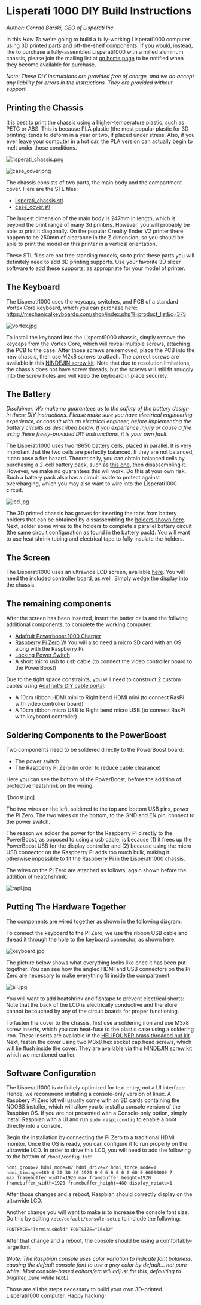 # Lisperati 1000 DIY Build Instructions
_Author: Conrad Barski, CEO of Lisperati Inc._

In this _How To_ we're going to build a fully-working Lisperati1000 computer using 3D printed parts and off-the-shelf components. If you would, instead, like to purchase a fully-assembled Lisperati1000 with a milled aluminum chassis, please join the mailing list at [on home page](lisperaticomputers.com) to be notified when they become available for purchase.

_Note: These DIY instructions are provided free of charge, and we do accept any liability for errors in the instructions. They are provided without support._

## Printing the Chassis

It is best to print the chassis using a higher-temperature plastic, such as PETG or ABS. This is because PLA plastic (the most popular plastic for 3D printing) tends to deform in a year or two, if placed under stress. Also, if you ever leave your computer in a hot car, the PLA version can actually begin to melt under those conditions.

![lisperati_chassis.png](lisperati_chassis.png)

![case_cover.png](case_cover.png)

The chassis consists of two parts, the main body and the compartment cover. Here are the STL files:

- [lisperati_chassis.stl](lisperati_chassis.stl)
- [case_cover.stl](case_cover.stl)

The largest dimension of the main body is 247mm in length, which is beyond the print range of many 3d printers. However, you will probably be able to print it diagonally. On the popular Creality Ender V2 printer there happen to be 250mm of clearance in the Z dimension, so you should be able to print the model on this printer in a vertical orientation.

These STL files are not free standing models, so to print these parts you will definitely need to add 3D printing supports. Use your favorite 3D slicer software to add these supports, as appropriate for your model of printer.

## The Keyboard

The Lisperati1000 uses the keycaps, switches, and PCB of a standard Vortex Core keyboard, which you can purchase here: https://mechanicalkeyboards.com/shop/index.php?l=product_list&c=375

![vortex.jpg](vortex.jpg)

To install the keyboard into the Lisperati1000 chassis, simply remove the keycaps from the Vortex Core, which will reveal multiple screws, attaching the PCB to the case. After those screws are removed, place the PCB into the new chassis, then use M2x8 screws to attach. The correct screws are available in this [NINDEJIN screw kit](https://www.amazon.com/gp/product/B07F75DMHF). Note that due to resolution limitations, the chassis does not have screw threads, but the screws will still fit snuggly into the screw holes and will keep the keyboard in place securely.

## The Battery

_Disclaimer: We make no guarantees as to the safety of the battery design in these DIY instructions. Please make sure you have electrical engineering experience, or consult with an electrical engineer, before implementing the battery circuits as described below. If you experience injury or cause a fire using these freely-provided DIY instrunctions, it is your own fault._

The Lisperati1000 uses two 18650 battery cells, placed in parallel. It is very improtant that the two cells are perfectly balanced. If they are not balanced, it can pose a fire hazard. Theoretically, you can obtain balanced cells by purchasing a 2-cell battery pack, such as [this one](https://www.adafruit.com/product/354), then disassembling it. However, we make no guarantees this will work. Do this at your own risk. Such a battery pack also has a circuit inside to protect against overcharging, which you may also want to wire into the Lisperati1000 circuit.

![lcd.jpg](lcd.jpg)

The 3D printed chassis has groves for inserting the tabs from battery holders that can be obtained by dissassembling the [holders shown here](https://www.amazon.com/gp/product/B07CWKGZXW). Next, solder some wires to the holders to complete a parallel battery circuit (the same circuit configuration as found in the battery pack). You will want to use heat shrink tubing and electrical tape to fully insulate the holders.

## The Screen

The Lisperati1000 uses an ultrawide LCD screen, available [here](https://www.amazon.com/gp/product/B086HK9FKQ). You will need the included controller board, as well. Simply wedge the display into the chassis.

## The remaining components

After the screen has been inserted, insert the batter cells and the follwing additional components, to complete the working computer:

- [Adafruit Powerboost 1000 Charger](https://www.adafruit.com/product/2465)
- [Raspberry Pi Zero W](https://www.raspberrypi.org/products/raspberry-pi-zero-w/) You will also need a micro SD card with an OS along with the Raspberry Pi.
- [Locking Power Switch](https://www.amazon.com/gp/product/B07MQ86LYD)
- A short micro usb to usb cable (to connect the video controller board to the PowerBoost)

Due to the tight space constraints, you will need to construct 2 custom cables using [Adafruit's DIY cable portal](https://www.adafruit.com/category/997):

- A 10cm ribbon HDMI mini to Right bend HDMI mini (to connect RasPi with video controller board) 
- A 10cm ribbon micro USB to Right bend micro USB (to connect RasPi with keyboard controller)

## Soldering Components to the PowerBoost

Two components need to be soldered directly to the PowerBoost board:

- The power switch
- The Raspberry Pi Zero (in order to reduce cable clearance)

Here you can see the bottom of the PowerBoost, before the addition of protective heatshrink on the wiring:

![boost.jpg]

The two wires on the left, soldered to the top and bottom USB pins, power the Pi Zero. The two wires on the bottom, to the GND and EN pin, connect to the power switch.

The reason we solder the power for the Raspberry Pi directly to the PowerBoost, as opposed to using a usb cable, is because (1) it frees up the PowerBoost USB for the display controller and (2) because using the micro USB connector on the Raspberry Pi adds too much bulk, making it otherwise impossible to fit the Raspberry Pi in the Lisperati1000 chassis.

The wires on the Pi Zero are attached as follows, again shown before the addition of heatchshrink:

![rapi.jpg](rapi.jpg)

## Putting The Hardware Together

The components are wired together as shown in the following diagram:

To connect the keyboard to the Pi Zero, we use the ribbon USB cable and thread it through the hole to the keyboard connector, as shown here:

![keyboard.jpg](keyboard.jpg)

The picture below shows what everything looks like once it has been put together. You can see how the angled HDMI and USB connectors on the Pi Zero are necessary to make everything fit inside the compartment:

![all.jpg](all.jpg)

You will want to add heatshrink and fishtape to prevent electrical shorts: Note that the back of the LCD is electrically conductive and therefore cannot be touched by any of the circuit boards for proper functioning.

To fasten the cover to the chassis, first use a soldering iron and use M3x8 screw inserts, which you can heat-fuse to the plastic case using a soldering iron. These inserts are available in the [HELIFOUNER brass threaded nut kit](https://www.amazon.com/gp/product/B07WH59N6T). Next, fasten the cover using two M3x8 hex socket cap head screws, which will lie flush inside the cover. They are available via this [NINDEJIN screw kit](https://www.amazon.com/gp/product/B07F75DMHF) which we mentioned earlier.

## Software Configuration

The Lisperati1000 is definitely optimized for text entry, not a UI interface. Hence, we recommend installing a console-only version of linux. A Raspbery Pi Zero kit will usually come with an SD cards containing the NOOBS installer, which will allow you to install a console version of the Raspbian OS. If you are not presented with a Console-only option, simply install Raspbian with a UI and run `sudo raspi-config` to enable a boot directly into a console.

Begin the installation by connecting the Pi Zero to a traditional HDMI monitor. Once the OS is ready, you can configure it to run properly on the ultrawide LCD. In order to drive this LCD, you will need to add the following to the bottom of `/boot/config.txt`:

``
hdmi_group=2
hdmi_mode=87
hdmi_drive=2
hdmi_force_mode=1
hdmi_timings=480 0 30 30 30 1920 0 6 6 6 0 0 0 60 0 66000000 7
max_framebuffer_width=1920
max_framebuffer_height=1920
framebuffer_width=1920
framebuffer_height=480
display_rotate=1
``

After those changes and a reboot, Raspbian should correctly display on the ultrawide LCD.

Another change you will want to make is to increase the console font size. Do this by editing `/etc/default/console-setup` to include the following:

``
FONTFACE="TerminusBold"
FONTSIZE="16x32"
``

After that change and a reboot, the console should be using a comfortably-large font.

_(Note: The Raspbian console uses color variation to indicate font boldness, causing the default console font to use a grey color by default... not pure white. Most console-based editors/etc will adjust for this, defaulting to brighter, pure white text.)_

Those are all the steps necessary to build your own 3D-printed Lisperati1000 computer. Happy hacking!

